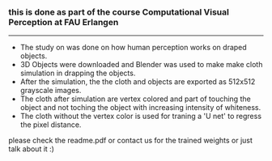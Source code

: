 ### this is done as part of the course Computational Visual Perception at FAU Erlangen
----
- The study on was done on how human perception works on draped objects. 
- 3D Objects were downloaded and Blender was used to make make cloth simulation in drapping the objects. 
- After the simulation, the the cloth and objects are exported as 512x512 grayscale images. 
- The cloth after simulation are vertex colored and part of touching the object and not toching the object with increasing intensity of whiteness. 
- The cloth without the vertex color is used for traning a 'U net' to regress the pixel distance. 

please check the readme.pdf or contact us for the trained weights or just talk about it :) 
